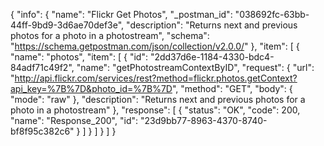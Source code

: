 {
  "info": {
    "name": "Flickr Get Photos",
    "_postman_id": "038692fc-63bb-44ff-9bd9-3d6ae70def3e",
    "description": "Returns next and previous photos for a photo in a photostream",
    "schema": "https://schema.getpostman.com/json/collection/v2.0.0/"
  },
  "item": [
    {
      "name": "photos",
      "item": [
        {
          "id": "2dd37d6e-1184-4330-bdc4-84adf71c49f2",
          "name": "getPhotostreamContextByID",
          "request": {
            "url": "http://api.flickr.com/services/rest?method=flickr.photos.getContext?api_key=%7B%7D&photo_id=%7B%7D",
            "method": "GET",
            "body": {
              "mode": "raw"
            },
            "description": "Returns next and previous photos for a photo in a photostream"
          },
          "response": [
            {
              "status": "OK",
              "code": 200,
              "name": "Response_200",
              "id": "23d9bb77-8963-4370-8740-bf8f95c382c6"
            }
          ]
        }
      ]
    }
  ]
}